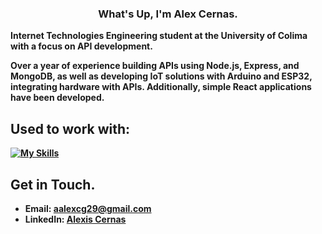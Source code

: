 <div align="center">
   <h3>What's Up, I'm <b>Alex Cernas<b>.</h3>
</div>

Internet Technologies Engineering student at the University of Colima with a focus on API development.

Over a year of experience building APIs using Node.js, Express, and MongoDB, as well as developing IoT solutions with Arduino and ESP32, integrating hardware with APIs. Additionally, simple React applications have been developed.

## Used to work with:
[![My Skills](https://skillicons.dev/icons?i=react,nodejs,mongodb,js,html,css)](https://skillicons.dev)


## Get in Touch.
- Email: aalexcg29@gmail.com
- LinkedIn: [Alexis Cernas](https://www.linkedin.com/in/%C3%A1ngel-alexis-cernas-hern%C3%A1ndez-479101262/)
